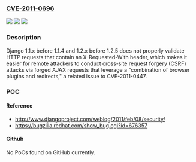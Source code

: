 ### [CVE-2011-0696](https://cve.mitre.org/cgi-bin/cvename.cgi?name=CVE-2011-0696)
![](https://img.shields.io/static/v1?label=Product&message=n%2Fa&color=blue)
![](https://img.shields.io/static/v1?label=Version&message=n%2Fa&color=blue)
![](https://img.shields.io/static/v1?label=Vulnerability&message=n%2Fa&color=brighgreen)

### Description

Django 1.1.x before 1.1.4 and 1.2.x before 1.2.5 does not properly validate HTTP requests that contain an X-Requested-With header, which makes it easier for remote attackers to conduct cross-site request forgery (CSRF) attacks via forged AJAX requests that leverage a "combination of browser plugins and redirects," a related issue to CVE-2011-0447.

### POC

#### Reference
- http://www.djangoproject.com/weblog/2011/feb/08/security/
- https://bugzilla.redhat.com/show_bug.cgi?id=676357

#### Github
No PoCs found on GitHub currently.

